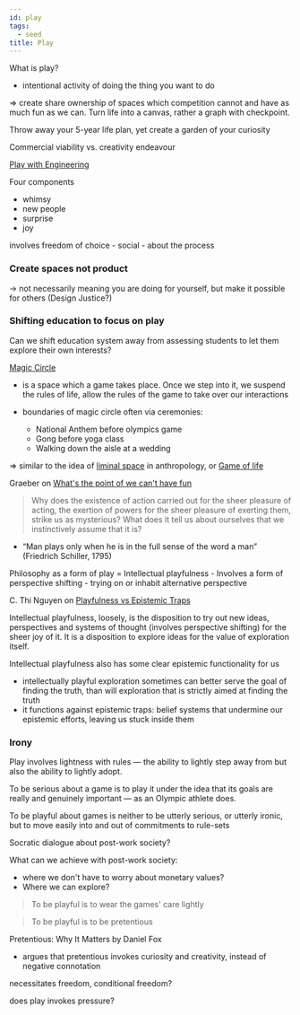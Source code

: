 ```yaml
---
id: play
tags:
  - seed
title: Play
---
```


What is play?

- intentional activity of doing the thing you want to do

=> create share ownership of spaces which competition cannot and have as much fun as we can. Turn life into a canvas, rather a graph with checkpoint.

Throw away your 5-year life plan, yet create a garden of your curiosity

Commercial viability vs. creativity endeavour

[Play with Engineering](https://www.youtube.com/watch?v=6Ao8GS488hA&t=579s&ab_channel=StrangeLoopConference)

Four components

- whimsy
- new people
- surprise
- joy

involves freedom of choice - social - about the process

### Create spaces not product

-> not necessarily meaning you are doing for yourself, but make it possible for others (Design Justice?)

### Shifting education to focus on play

Can we shift education system away from assessing students to let them explore their own interests?

[Magic Circle](https://subconscious.substack.com/p/magic-circles)

- is a space which a game takes place. Once we step into it, we suspend the rules of life, allow the rules of the game to take over our interactions

- boundaries of magic circle often via ceremonies:

  - National Anthem before olympics game
  - Gong before yoga class
  - Walking down the aisle at a wedding

=> similar to the idea of [liminal space](https://en.wikipedia.org/wiki/Liminality) in anthropology, or [Game of life](https://en.wikipedia.org/wiki/Conway%27s_Game_of_Life)

Graeber on [What's the point of we can't have fun](https://davidgraeber.org/articles/whats-the-point-if-we-cant-have-fun/)

> Why does the existence of action carried out for the sheer pleasure of acting, the exertion of powers for the sheer pleasure of exerting them, strike us as mysterious? What does it tell us about ourselves that we instinctively assume that it is?

- “Man plays only when he is in the full sense of the word a man” (Friedrich Schiller, 1795)

Philosophy as a form of play = Intellectual playfulness - Involves a form of perspective shifting - trying on or inhabit alternative perspective

C. Thi Nguyen on [Playfulness vs Epistemic Traps](https://philpapers.org/archive/NGUPVE.pdf)

Intellectual playfulness, loosely, is the disposition to try out new ideas, perspectives and systems of thought (involves perspective shifting) for the sheer joy of it. It is a disposition to explore ideas for the value of exploration itself.

Intellectual playfulness also has some clear epistemic functionality for us

- intellectually playful exploration sometimes can better serve the goal of finding the truth, than will exploration that is strictly aimed at finding the truth
- it functions against epistemic traps: belief systems that undermine our epistemic efforts, leaving us stuck inside them

### Irony

Play involves lightness with rules — the ability to lightly step away from but also the ability to lightly adopt.

To be serious about a game is to play it under the idea that its goals are really and genuinely important — as an Olympic athlete does.

To be playful about games is neither to be utterly serious, or utterly ironic, but to move easily into and out of commitments to rule-sets

Socratic dialogue about post-work society?

What can we achieve with post-work society:

- where we don't have to worry about monetary values?
- Where we can explore?

> To be playful is to wear the games' care lightly

> To be playful is to be pretentious

Pretentious: Why It Matters by Daniel Fox

- argues that pretentious invokes curiosity and creativity, instead of negative connotation

necessitates freedom, conditional freedom?

does play invokes pressure?
